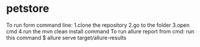 # petstore
To run form command line:
1.clone the repository
2.go to the folder 
3.open cmd
4.run the mvn clean install command
To run allure report from cmd:
run this command $ allure serve target/allure-results


